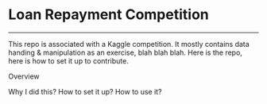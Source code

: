 # Loan Repayment Competition
---

This repo is associated with a Kaggle competition. It mostly contains data handing & manipulation as an exercise, blah blah blah.
Here is the repo, here is how to set it up to contribute.

Overview

Why I did this? How to set it up? How to use it?